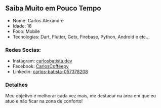 ## Saiba Muito em Pouco Tempo

  - Nome: Carlos Alexandre
  - Idade: 18
  - Foco: Mobile
  - Tecnologias: Dart, Flutter, Getx, Firebase, Python, Android e etc...

### Redes Socias:

  - Instagram: [carlosbatista.dev](https://www.instagram.com/carlosbatista.dev)
  - Facebook: [CarlosCoffeepy](https://www.facebook.com/CarlosCoffeepy)
  - Linkedin: [carlos-batista-057378208](https://www.linkedin.com/in/carlos-batista-057378208)

### Detalhes
  
  Meu objetivo é melhorar cada vez mais, me destacar na área em que eu atuo e não ficar na zona de conforto!
